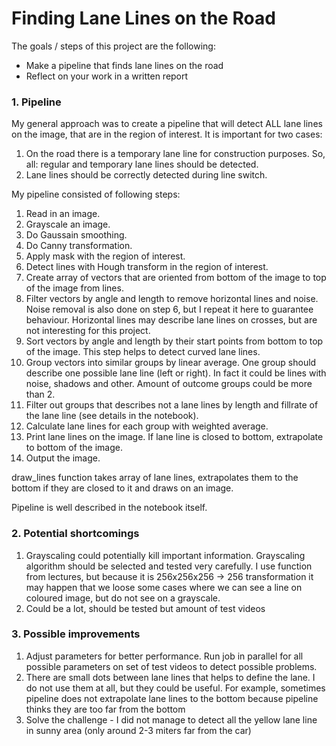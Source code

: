 # **Finding Lane Lines on the Road** 

The goals / steps of this project are the following:
* Make a pipeline that finds lane lines on the road
* Reflect on your work in a written report

### 1. Pipeline

My general approach was to create a pipeline that will detect ALL lane lines on the image, that are in the region of interest. 
It is important for two cases:
1. On the road there is a temporary lane line for construction purposes. So, all: regular and temporary lane lines should be detected.
2. Lane lines should be correctly detected during line switch.

My pipeline consisted of following steps:
1. Read in an image.
2. Grayscale an image. 
3. Do Gaussain smoothing.
4. Do Canny transformation.
5. Apply mask with the region of interest.
6. Detect lines with Hough transform in the region of interest.
7. Create array of vectors that are oriented from bottom of the image to top of the image from lines.
8. Filter vectors by angle and length to remove horizontal lines and noise. Noise removal is also done on step 6, but I repeat it here to guarantee behaviour. Horizontal lines may describe lane lines on crosses, but are not interesting for this project.
9. Sort vectors by angle and length by their start points from bottom to top of the image. This step helps to detect curved lane lines.
10. Group vectors into similar groups by linear average. One group should describe one possible lane line (left or right). In fact it could be lines with noise, shadows and other. Amount of outcome groups could be more than 2.
11. Filter out groups that describes not a lane lines by length and fillrate of the lane line (see details in the notebook).
12. Calculate lane lines for each group with weighted average.
13. Print lane lines on the image. If lane line is closed to bottom, extrapolate to bottom of the image.
14. Output the image.

draw_lines function takes array of lane lines, extrapolates them to the bottom if they are closed to it and draws on an image.

Pipeline is well described in the notebook itself.

### 2. Potential shortcomings

1. Grayscaling could potentially kill important information. Grayscaling algorithm should be selected and tested very carefully. I use function from lectures, but because it is 256x256x256 -> 256 transformation it may happen that we loose some cases where we can see a line on coloured image, but do not see on a grayscale. 
2. Could be a lot, should be tested but amount of test videos

### 3. Possible improvements

1. Adjust parameters for better performance. Run job in parallel for all possible parameters on set of test videos to detect possible problems.
2. There are small dots between lane lines that helps to define the lane. I do not use them at all, but they could be useful. For example, sometimes pipeline does not extrapolate lane lines to the bottom because pipeline thinks they are too far from the bottom
3. Solve the challenge - I did not manage to detect all the yellow lane line in sunny area (only around 2-3 miters far from the car)